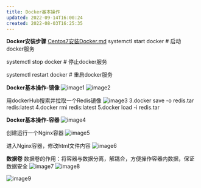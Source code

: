 ```yaml
---
title: Docker基本操作
updated: 2022-09-14T16:00:24
created: 2022-08-03T16:25:35
---
```


**Docker安装步骤**
[Centos7安装Docker.md](../../../resources/87a40dfeedb144b9a9bdb90694fe52cc.md)
systemctl start docker \# 启动docker服务

systemctl stop docker \# 停止docker服务

systemctl restart docker \# 重启docker服务

**Docker基本操作-镜像**
![image1](../../../resources/18fda2231945443ca7b86d7781ed58c7.png)
![image2](../../../resources/bd77df7693584392915ec9cbd87e9d31.png)

用dockerHub搜索并拉取一个Redis镜像
![image3](../../../resources/f8bbce33543d4991bb2db25cea70f700.png)
3.docker save -o redis.tar redis:latest
4.docker rmi redis:latest
5.docker load -i redis.tar

**Docker基本操作-容器**
![image4](../../../resources/016441621d58487db79f21b5de4badf0.png)

创建运行一个Nginx容器
![image5](../../../resources/9af50b4ebcb54b8283670e2a1058a25a.png)

进入Nginx容器，修改html文件内容
![image6](../../../resources/7628df797c6244e0a8505fdb0c0c6518.png)

**数据卷**
数据卷的作用：将容器与数据分离，解耦合，方便操作容器内数据，保证数据安全
![image7](../../../resources/4281403e8ebd4931a86b4a20e5d989ad.png)
![image8](../../../resources/a8ea482071a74d449762dcc4daf05a7b.png)

![image9](../../../resources/7b2feed992bf45a9ad796a349f1fbb55.png)

